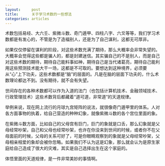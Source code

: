 ```yaml
---
layout:		post
title:		关于学习术数的一些想法
categories:	articles
---
```


 术数包括易经、大六壬、紫微斗数、奇门遁甲、四柱八字、六爻等等，我们学习术数都是有发心的，不管是为了造福别人，还是为了自己谋利，这都无可厚非。

如果仅仅停留在谋利的阶段，对这些术数充满了期待，那么大概率会非常失望的。大概率会觉得这些都是骗人的，都是封建迷信。其实骗自己的不是别人，而是自己对这些术数的期待，期待自己能料事如神，期待自己是当代诸葛亮，期待自己能利用这些预测技术能大干一场，这都是不可取的。要想达到这种境界，必须要从“心”上下功夫，这些术数都是“脑”的层面的。凡是在脑的层面下功夫的，什么术数理论都达不到。没有期待，就不会有失望。

世间存在的各种术数都可以作为入道的法门（也包括计算机技术、金融领域技术、行政管理技术）这些术数背后都藏着“道可道，非常道”的天道规律。

举例来说，现在网上流行的月球九宫矩阵的说法，就很像奇门遁甲里的体系。人对各方面事物的执着，给自己营造的种种幻象，就像紫微斗数的各个宫位里面的象。

在紫微斗数方面，比如自己的父母宫有巨门，巨门的象就是口舌，那么幻象就是父母经常吵架，自己和父母也经常吵架，也许在你没来到世间的时候，或者你不在父母面前的时候，父母的关系可好了，可是你眼睛观察到的象就是父母经常吵架，父母相亲相爱的象却会被你忽略。如果我们不认为这是幻象，那么就会认为是原生家庭给自己造成了很大的灾难，其实是自己选择出生在这个家庭的。

体悟里面的天道规律，是一件非常美妙的事情啊。
